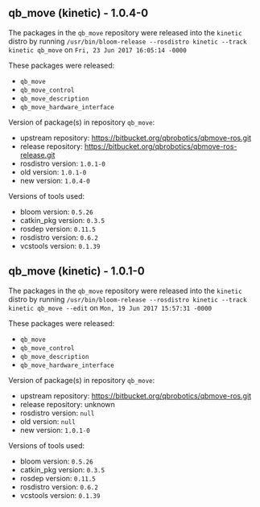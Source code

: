 ## qb_move (kinetic) - 1.0.4-0

The packages in the `qb_move` repository were released into the `kinetic` distro by running `/usr/bin/bloom-release --rosdistro kinetic --track kinetic qb_move` on `Fri, 23 Jun 2017 16:05:14 -0000`

These packages were released:
- `qb_move`
- `qb_move_control`
- `qb_move_description`
- `qb_move_hardware_interface`

Version of package(s) in repository `qb_move`:

- upstream repository: https://bitbucket.org/qbrobotics/qbmove-ros.git
- release repository: https://bitbucket.org/qbrobotics/qbmove-ros-release.git
- rosdistro version: `1.0.1-0`
- old version: `1.0.1-0`
- new version: `1.0.4-0`

Versions of tools used:

- bloom version: `0.5.26`
- catkin_pkg version: `0.3.5`
- rosdep version: `0.11.5`
- rosdistro version: `0.6.2`
- vcstools version: `0.1.39`


## qb_move (kinetic) - 1.0.1-0

The packages in the `qb_move` repository were released into the `kinetic` distro by running `/usr/bin/bloom-release --rosdistro kinetic --track kinetic qb_move --edit` on `Mon, 19 Jun 2017 15:57:31 -0000`

These packages were released:
- `qb_move`
- `qb_move_control`
- `qb_move_description`
- `qb_move_hardware_interface`

Version of package(s) in repository `qb_move`:

- upstream repository: https://bitbucket.org/qbrobotics/qbmove-ros.git
- release repository: unknown
- rosdistro version: `null`
- old version: `null`
- new version: `1.0.1-0`

Versions of tools used:

- bloom version: `0.5.26`
- catkin_pkg version: `0.3.5`
- rosdep version: `0.11.5`
- rosdistro version: `0.6.2`
- vcstools version: `0.1.39`


